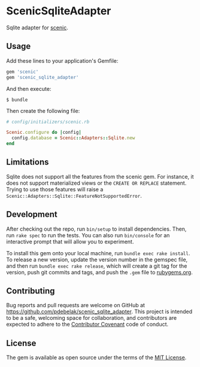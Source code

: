 # ScenicSqliteAdapter

Sqlite adapter for [scenic](https://github.com/thoughtbot/scenic).

## Usage

Add these lines to your application's Gemfile:

```ruby
gem 'scenic'
gem 'scenic_sqlite_adapter'
```

And then execute:

    $ bundle

Then create the following file:

```ruby
# config/initializers/scenic.rb

Scenic.configure do |config|
  config.database = Scenic::Adapters::Sqlite.new
end
```

## Limitations

Sqlite does not support all the features from the scenic gem. For instance, it
does not support materialized views or the `CREATE OR REPLACE` statement. Trying
to use those features will raise a
`Scenic::Adapters::Sqlite::FeatureNotSupportedError`.

## Development

After checking out the repo, run `bin/setup` to install dependencies. Then, run `rake spec` to run the tests. You can also run `bin/console` for an interactive prompt that will allow you to experiment.

To install this gem onto your local machine, run `bundle exec rake install`. To release a new version, update the version number in the gemspec file, and then run `bundle exec rake release`, which will create a git tag for the version, push git commits and tags, and push the `.gem` file to [rubygems.org](https://rubygems.org).

## Contributing

Bug reports and pull requests are welcome on GitHub at https://github.com/pdebelak/scenic_sqlite_adapter. This project is intended to be a safe, welcoming space for collaboration, and contributors are expected to adhere to the [Contributor Covenant](http://contributor-covenant.org) code of conduct.

## License

The gem is available as open source under the terms of the [MIT License](http://opensource.org/licenses/MIT).
